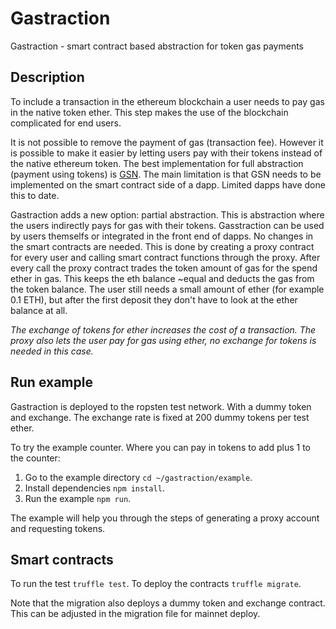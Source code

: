 # Gastraction
Gastraction - smart contract based abstraction for token gas payments

## Description
To include a transaction in the ethereum blockchain a user needs to pay gas in the native token ether. This step makes the use of the blockchain complicated for end users. 

It is not possible to remove the payment of gas (transaction fee). However it is possible to make it easier by letting users pay with their tokens instead of the native ethereum token. The best implementation for full abstraction (payment using tokens) is [GSN](https://www.opengsn.org/). The main limitation is that GSN needs to be implemented on the smart contract side of a dapp. Limited dapps have done this to date.

Gastraction adds a new option: partial abstraction. This is abstraction where the users indirectly pays for gas with their tokens. Gasstraction can be used by users themselfs or integrated in the front end of dapps. No changes in the smart contracts are needed. This is done by creating a proxy contract for every user and calling smart contract functions through the proxy. After every call the  proxy contract trades the token amount of gas for the spend ether in gas. This keeps the eth balance ~equal and deducts the gas from the token balance. The user still needs a small amount of ether (for example 0.1 ETH), but after the first deposit they don't have to look at the ether balance at all. 

*The exchange of tokens for ether increases the cost of a transaction. The proxy also lets the user pay for gas using ether, no exchange for tokens is needed in this case.* 

## Run example
Gastraction is deployed to the ropsten test network. With a dummy token and exchange. The exchange rate is fixed at 200 dummy tokens per test ether.

To try the example counter. Where you can pay in tokens to add plus 1 to the counter:
1. Go to the example directory `cd ~/gastraction/example`.
2. Install dependencies `npm install`.
3. Run the example `npm run`.

The example will help you through the steps of generating a proxy account and requesting tokens. 

## Smart contracts
To run the test `truffle test`.
To deploy the contracts `truffle migrate`.

Note that the migration also deploys a dummy token and exchange contract. This can be adjusted in the migration file for mainnet deploy.







